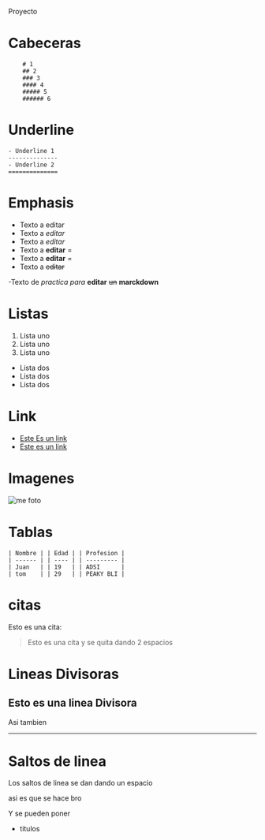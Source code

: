 Proyecto
# Cabeceras 
		# 1
		## 2
	    ### 3
		#### 4
		##### 5
		###### 6
	
# Underline 
	- Underline 1
	--------------
	- Underline 2 
	==============
		
# Emphasis
	
- Texto a editar
- Texto a _editar_
- Texto a *editar*
- Texto a **editar**     =
- Texto a __editar__ 	 =
- Texto a ~~editar~~
		
-Texto de _practica_ *para* __editar__ ~~un~~ **marckdown**

# Listas

1. Lista uno
2. Lista uno 
3. Lista uno

- Lista dos
- Lista dos
- Lista dos

# Link 
- <a href="http://www.google.com">Este Es un link</a>
- [Este es un link](http://www.google.com)

# Imagenes
![me foto ](https://vignette.wikia.nocookie.net/narutofanones/images/8/8d/Nagato_Parte_I.png/revision/latest?cb=20151013200532&path-prefix=es)

# Tablas
 
    | Nombre | | Edad | | Profesion |
    | ------ | | ---- | | --------- |
    | Juan   | | 19   | | ADSI      |
    | tom    | | 29   | | PEAKY BLI |

# citas

Esto es una cita:

> Esto es una cita y se quita dando 2 espacios

# Lineas Divisoras 

Esto es una linea Divisora
---
Asi tambien 
***

# Saltos de linea
Los saltos de linea se dan dando un espacio 

asi es que se hace bro

Y se pueden poner
- titulos